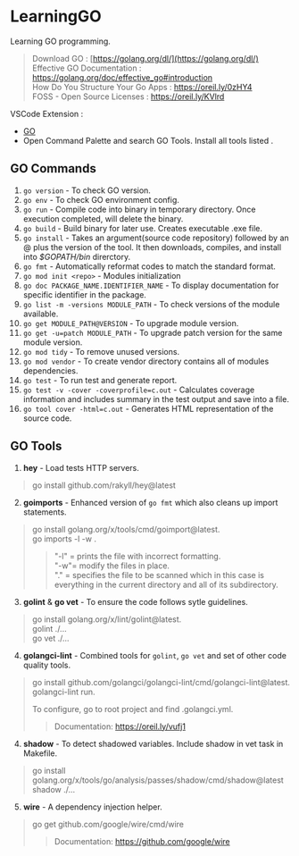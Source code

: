 # LearningGO
Learning GO programming.
  
> Download GO : [https://golang.org/dl/](https://golang.org/dl/)  
> Effective GO Documentation : https://golang.org/doc/effective_go#introduction  
> How Do You Structure Your Go Apps : https://oreil.ly/0zHY4  
> FOSS - Open Source Licenses : https://oreil.ly/KVlrd  
  
VSCode Extension : 
- [GO](golang.go)
- Open Command Palette and search GO Tools. Install all tools listed . 
  
## GO Commands  
1. `go version` - To check GO version.  
2. `go env` - To check GO environment config.  
3. `go run` - Compile code into binary in temporary directory. Once execution completed, will delete the binary.  
4. `go build` - Build binary for later use. Creates executable .exe file.  
5. `go install` - Takes an argument(source code repository) followed by an @ plus the version of the tool. It then downloads, compiles, and install into *$GOPATH/bin* direrctory.  
6. `go fmt` - Automatically reformat codes to match the standard format.  
7. `go mod init <repo>` - Modules initialization  
8. `go doc PACKAGE_NAME.IDENTIFIER_NAME` - To display documentation for specific identifier in the package.  
9. `go list -m -versions MODULE_PATH` - To check versions of the module available.  
10. `go get MODULE_PATH@VERSION` - To upgrade module version.  
11. `go get -u=patch MODULE_PATH` - To upgrade patch version for the same module version.  
12. `go mod tidy` - To remove unused versions.  
13. `go mod vendor` - To create vendor directory contains all of modules dependencies.  
14. `go test` - To run test and generate report.  
15. `go test -v -cover -coverprofile=c.out` - Calculates coverage information and includes summary in the test output and save into a file.  
16. `go tool cover -html=c.out` - Generates HTML representation of the source code.  
  
## GO Tools  
1. **hey** - Load tests HTTP servers.  
> go install github.com/rakyll/hey@latest  
2. **goimports** - Enhanced version of `go fmt` which also cleans up import statements.  
> go install golang.org/x/tools/cmd/goimport@latest.  
> go imports -l -w .  
>> "-l" = prints the file with incorrect formatting.  
>> "-w"= modify the files in place.  
>> "."  = specifies the file to be scanned which in this case is everything in the current directory and all of its subdirectory.  
3. **golint** & **go vet** - To ensure the code follows sytle guidelines.  
> go install golang.org/x/lint/golint@latest.  
> golint ./...  
> go vet ./...  
4. **golangci-lint** - Combined tools for `golint`, `go vet` and set of other code quality tools.  
> go install github.com/golangci/golangci-lint/cmd/golangci-lint@latest.  
> golangci-lint run.  
>
> To configure, go to root project and find .golangci.yml.  
>> Documentation: https://oreil.ly/vufj1  
4. **shadow** - To detect shadowed variables. Include shadow in vet task in Makefile.  
> go install golang.org/x/tools/go/analysis/passes/shadow/cmd/shadow@latest
> shadow ./...  
5. **wire** - A dependency injection helper.
> go get github.com/google/wire/cmd/wire
>> Documentation: https://github.com/google/wire

  